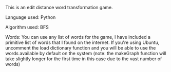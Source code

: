 This is an edit distance word transformation game.

Language used: Python

Algorithm used: BFS

Words: You can use any list of words for the game, I have included a primitive list of words that I found on the internet. If you're using Ubuntu, uncomment the load dictionary function and you will be able to use the words available by default on the system (note: the makeGraph function will take slightly longer for the first time in this case due to the vast number of words)
